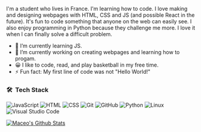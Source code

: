 

I'm a student who lives in France. I'm learning how to code. I love making and designing webpages with HTML, CSS and JS (and possible React in the future). It's fun to code something that anyone on the web can easily see. I also enjoy programming in Python because they challenge me more. I love it when I can finally solve a difficult problem.

- 🌱 I’m currently learning JS.
- 🔭 I’m currently working on creating webpages and learning how to progam.
- 😀 I like to code, read, and play basketball in my free time.
- ⚡ Fun fact: My first line of code was not "Hello World!"

### 🛠 &nbsp;Tech Stack


![JavaScript](https://img.shields.io/badge/-JavaScript-000?&logo=JavaScript)
![HTML](https://img.shields.io/badge/-HTML-05122A?style=flat&logo=HTML5)
![CSS](https://img.shields.io/badge/-CSS-05122A?style=flat&logo=CSS3&logoColor=1572B6)
![Git](https://img.shields.io/badge/-Git-05122A?style=flat&logo=git)
![GitHub](https://img.shields.io/badge/-GitHub-05122A?style=flat&logo=github)
![Python](https://img.shields.io/badge/-Python-000?&logo=Python)
![Linux](https://img.shields.io/badge/-Linux-000?&logo=Linux)
![Visual Studio Code](https://img.shields.io/badge/-Visual%20Studio%20Code-05122A?style=flat&logo=visual-studio-code&logoColor=007ACC)

[![Maceo's Github Stats](https://github-readme-stats.vercel.app/api?username=maceobasse)](https://github.com/anuraghazra/github-readme-stats)
